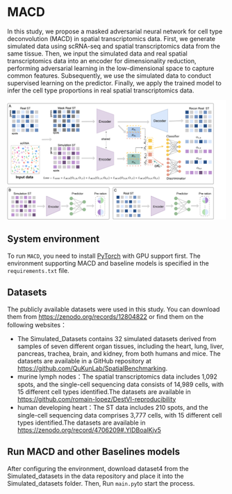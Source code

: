 # MACD
In this study, we propose a masked adversarial neural network for cell type deconvolution (MACD) in spatial transcriptomics data.
First, we generate simulated data using scRNA-seq and spatial transcriptomics data from the same tissue. Then, we input the simulated data and real spatial transcriptomics data into an encoder for dimensionality reduction, performing adversarial learning in the low-dimensional space to capture common features. Subsequently, we use the simulated data to conduct supervised learning on the predictor. Finally, we apply the trained model to infer the cell type proportions in real spatial transcriptomics data.

![(Variational)](workflow.png)


## System environment
To run `MACD`, you need to install [PyTorch](https://pytorch.org) with GPU support first. The environment supporting MACD and baseline models is specified in the `requirements.txt` file.

## Datasets
The publicly available  datasets were used in this study. You can download them from https://zenodo.org/records/12804822 or find them on the following websites：
-  The Simulated_Datasets  contains 32 simulated datasets derived from samples of seven different organ tissues, including the heart, lung, liver, pancreas, trachea, brain, and kidney, from both humans and mice. The datasets are available in a GitHub repository at https://github.com/QuKunLab/SpatialBenchmarking.
-  murine lymph nodes：The spatial transcriptomics data includes 1,092 spots, and the single-cell sequencing data consists of 14,989 cells, with 15 different cell types identified.The datasets are available in https://github.com/romain-lopez/DestVI-reproducibility
- human developing heart：The ST data includes 210 spots, and the single-cell sequencing data comprises 3,777 cells, with 15 different cell types identified.The datasets are available in https://zenodo.org/record/4706209#.YIDBoalKjv5



## Run MACD and other Baselines models
After configuring the environment, download dataset4 from the Simulated_datasets in the data repository and place it into the Simulated_datasets folder. Then, Run `main.py`to start the process.
